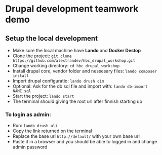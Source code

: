 # Drupal development teamwork demo

## Setup the local development
- Make sure the local machine have **Lando** and **Docker Destop**
- Clone the project: `git clone https://github.com/alextrandev/hbc_drupal_workshop.git`
- Change working directory: `cd hbc_drupal_workshop`
- Install drupal core, vendor folder and nessesary files: `lando composer install`
- Import drupal configuratio: `lando drush cim`
- Optional: Ask for the db sql file and import with: `lando db-import NAME.sql`
- Start the project: `lando start`
- The terminal should giving the root url after finnish starting up

### To login as admin: 
- Run: `lando drush uli`
- Copy the link returned on the terminal
- Replace the base url `http://default/` with your own base url
- Paste it in a browser and you should be able to logged in and change admin password
